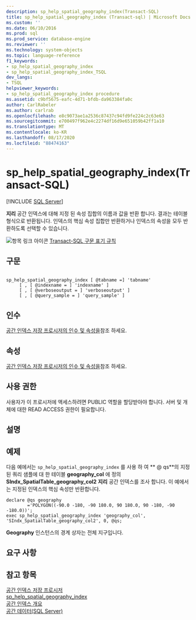 ```yaml
---
description: sp_help_spatial_geography_index(Transact-SQL)
title: sp_help_spatial_geography_index (Transact-sql) | Microsoft Docs
ms.custom: ''
ms.date: 06/10/2016
ms.prod: sql
ms.prod_service: database-engine
ms.reviewer: ''
ms.technology: system-objects
ms.topic: language-reference
f1_keywords:
- sp_help_spatial_geography_index
- sp_help_spatial_geography_index_TSQL
dev_langs:
- TSQL
helpviewer_keywords:
- sp_help_spatial_geography_index procedure
ms.assetid: c9bf5675-eafc-4d71-bfdb-da963384fa0c
author: CarlRabeler
ms.author: carlrab
ms.openlocfilehash: e8c9073ae1a2536c87437c94fd9fe224c2c63e63
ms.sourcegitcommit: e700497f962e4c2274df16d9e651059b42ff1a10
ms.translationtype: MT
ms.contentlocale: ko-KR
ms.lasthandoff: 08/17/2020
ms.locfileid: "88474163"
---
```

# <a name="sp_help_spatial_geography_index-transact-sql"></a>sp_help_spatial_geography_index(Transact-SQL)
[!INCLUDE [SQL Server](../../includes/applies-to-version/sqlserver.md)]

  **지리** 공간 인덱스에 대해 지정 된 속성 집합의 이름과 값을 반환 합니다. 결과는 테이블 형식으로 반환됩니다. 인덱스의 핵심 속성 집합만 반환하거나 인덱스의 속성을 모두 반환하도록 선택할 수 있습니다.  
  
 ![항목 링크 아이콘](../../database-engine/configure-windows/media/topic-link.gif "항목 링크 아이콘") [Transact-SQL 구문 표기 규칙](../../t-sql/language-elements/transact-sql-syntax-conventions-transact-sql.md)  
  
## <a name="syntax"></a>구문  
  
```  
  
sp_help_spatial_geography_index [ @tabname =] 'tabname'   
     [ , [ @indexname = ] 'indexname' ]   
     [ , [ @verboseoutput = ] 'verboseoutput' ]   
     [ , [ @query_sample = ] 'query_sample' ]   
```  
  
## <a name="arguments"></a>인수  
 [공간 인덱스 저장 프로시저의 인수 및 속성을](../../relational-databases/system-stored-procedures/spatial-index-stored-procedures-arguments-and-properties.md)참조 하세요.  
  
## <a name="properties"></a>속성  
 [공간 인덱스 저장 프로시저의 인수 및 속성을](../../relational-databases/system-stored-procedures/spatial-index-stored-procedures-arguments-and-properties.md)참조 하세요.  
  
## <a name="permissions"></a>사용 권한  
 사용자가 이 프로시저에 액세스하려면 PUBLIC 역할을 할당받아야 합니다. 서버 및 개체에 대한 READ ACCESS 권한이 필요합니다.  
  
## <a name="remarks"></a>설명  
  
## <a name="example"></a>예제  
 다음 예에서는 `sp_help_spatial_geography_index` 를 사용 하 여 ** \@ qs**의 지정 된 쿼리 샘플에 대 한 테이블 **geography_col** 에 정의 **SIndx_SpatialTable_geography_col2** **지리** 공간 인덱스를 조사 합니다. 이 예에서는 지정된 인덱스의 핵심 속성만 반환합니다.  
  
```  
declare @qs geography  
        ='POLYGON((-90.0 -180, -90 180.0, 90 180.0, 90 -180, -90 -180.0))';  
exec sp_help_spatial_geography_index 'geography_col', 'SIndx_SpatialTable_geography_col2', 0, @qs;  
```  
  
 **Geography** 인스턴스의 경계 상자는 전체 지구입니다.  
  
## <a name="requirements"></a>요구 사항  
  
## <a name="see-also"></a>참고 항목  
 [공간 인덱스 저장 프로시저](https://msdn.microsoft.com/library/1be0f34e-3d5a-4a1f-9299-bd482362ec7a)   
 [sp_help_spatial_geography_index](../../relational-databases/system-stored-procedures/sp-help-spatial-geography-index-transact-sql.md)   
 [공간 인덱스 개요](../../relational-databases/spatial/spatial-indexes-overview.md)   
 [공간 데이터&#40;SQL Server&#41;](../../relational-databases/spatial/spatial-data-sql-server.md)  
  
  
